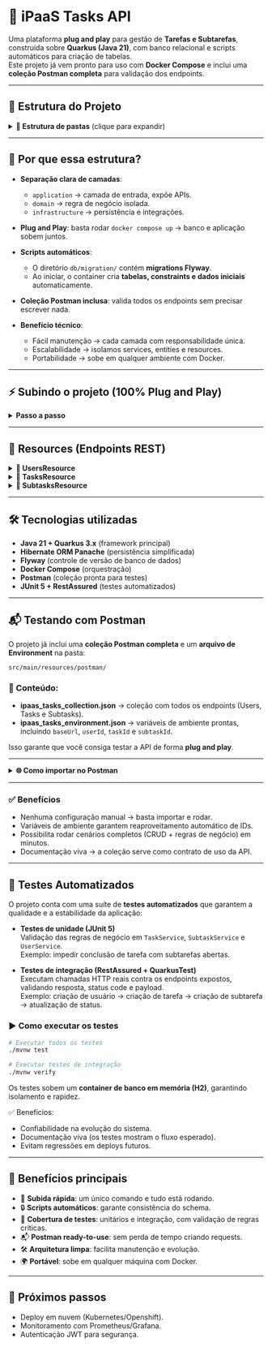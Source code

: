 # 🚀 iPaaS Tasks API

Uma plataforma **plug and play** para gestão de **Tarefas e Subtarefas**, construída sobre **Quarkus (Java 21)**, com banco relacional e scripts automáticos para criação de tabelas.  
Este projeto já vem pronto para uso com **Docker Compose** e inclui uma **coleção Postman completa** para validação dos endpoints.

---

## 📂 Estrutura do Projeto

<details>
<summary><strong>🌳 Estrutura de pastas</strong> (clique para expandir)</summary>

```
ipaas-tasks-quarkus/
├── docker-compose.yml          # Orquestração do ambiente (DB + API)
├── Dockerfile                  # Build da aplicação
├── pom.xml                     # Configuração Maven
├── src/
│   ├── main/java/com/ipaas/tasks/
│   │   ├── application/
│   │   │   ├── dto/            # Objetos de transferência de dados
│   │   │   ├── resource/       # Resources (endpoints REST)
│   │   │   └── mapper/         # MapStruct Mappers
│   │   ├── domain/
│   │   │   ├── model/          # Entidades de domínio
│   │   │   └── service/        # Regras de negócio (Services)
│   │   └── infrastructure/
│   │       └── repository/     # Persistência (Panache Repositories)
│   └── resources/
│       ├── application.yaml    # Configuração Quarkus
│       └── db/migration/       # Scripts Flyway (DDL + dados iniciais)
│       └── postman/            # Collection + Environment Postman
├── src/test/java/com/ipaas/tasks/ # Testes automatizados
```

</details>

---

## 🎯 Por que essa estrutura?

- **Separação clara de camadas**:
  - `application` → camada de entrada, expõe APIs.
  - `domain` → regra de negócio isolada.
  - `infrastructure` → persistência e integrações.

- **Plug and Play**: basta rodar `docker compose up` → banco e aplicação sobem juntos.

- **Scripts automáticos**:
  - O diretório `db/migration/` contém **migrations Flyway**.
  - Ao iniciar, o container cria **tabelas, constraints e dados iniciais** automaticamente.

- **Coleção Postman inclusa**: valida todos os endpoints sem precisar escrever nada.

- **Benefício técnico**:
  - Fácil manutenção → cada camada com responsabilidade única.
  - Escalabilidade → isolamos services, entities e resources.
  - Portabilidade → sobe em qualquer ambiente com Docker.

---

## ⚡ Subindo o projeto (100% Plug and Play)

<details>
<summary><strong>Passo a passo</strong></summary>

```bash
# 1. Clone o repositório
git clone https://github.com/seu-usuario/IPAAS-Integration-Platform-as-a-Service.git
cd IPAAS-Integration-Platform-as-a-Service

# 2. Suba os containers
docker compose up -d --build

# 3. Verifique se os serviços estão rodando
docker ps

# 4. Acesse a API
http://localhost:8080/api/tasks

# 5. (Opcional) Veja os logs
docker logs -f ipaas-tasks-app
```

✅ Ao subir, o banco já terá todas as tabelas criadas automaticamente via scripts em `src/main/resources/db/migration/`.

</details>

---

## 📌 Resources (Endpoints REST)

<details>
<summary><strong>👤 UsersResource</strong></summary>

- **POST /api/users** → cria usuário (owner/assignee).
- **GET /api/users** → lista todos.
- **GET /api/users/{id}** → busca por ID.
- **PUT /api/users/{id}** → atualiza usuário.
- **DELETE /api/users/{id}** → remove usuário.

</details>

<details>
<summary><strong>📝 TasksResource</strong></summary>

- **POST /api/tasks** → cria tarefa.
- **GET /api/tasks** → lista todas ou filtra por `?status=NOVA|EM_ANDAMENTO|CONCLUIDA`.
- **GET /api/tasks/{id}** → busca tarefa por ID.
- **PUT /api/tasks/{id}** → atualiza tarefa completa.
- **PATCH /api/tasks/{id}/status** → atualiza apenas status (com regra de subtarefas concluídas).
- **DELETE /api/tasks/{id}** → remove tarefa.

</details>

<details>
<summary><strong>📌 SubtasksResource</strong></summary>

- **POST /api/tasks/{taskId}/subtasks** → cria subtarefa vinculada a uma tarefa.
- **GET /api/tasks/{taskId}/subtasks** → lista subtarefas da tarefa.
- **PATCH /api/subtasks/{id}/status** → atualiza status da subtarefa.
- **DELETE /api/subtasks/{id}** → remove subtarefa.

</details>

---

## 🛠️ Tecnologias utilizadas

- **Java 21 + Quarkus 3.x** (framework principal)
- **Hibernate ORM Panache** (persistência simplificada)
- **Flyway** (controle de versão de banco de dados)
- **Docker Compose** (orquestração)
- **Postman** (coleção pronta para testes)
- **JUnit 5 + RestAssured** (testes automatizados)

---

## 📬 Testando com Postman

O projeto já inclui uma **coleção Postman completa** e um **arquivo de Environment** na pasta:

```
src/main/resources/postman/
```

### 📂 Conteúdo:
- **ipaas_tasks_collection.json** → coleção com todos os endpoints (Users, Tasks e Subtasks).
- **ipaas_tasks_environment.json** → variáveis de ambiente prontas, incluindo `baseUrl`, `userId`, `taskId` e `subtaskId`.

Isso garante que você consiga testar a API de forma **plug and play**.

---

<details>
<summary><strong>🌐 Como importar no Postman</strong></summary>

1. Abra o Postman.
2. Clique em **Import** → selecione os arquivos da pasta `src/main/resources/postman/`.
3. Certifique-se de selecionar também o **Environment** para carregar variáveis automaticamente.
4. Execute as requisições em ordem:

  - **Users** → cria usuários e captura automaticamente `userId`, `ownerId` e `assigneeId`.
  - **Tasks** → cria tarefa vinculada, atualiza status e permite filtro por `status`.
  - **Subtasks** → cria subtarefas vinculadas e testa as regras de bloqueio de conclusão.
  - **Fluxo Rápido (E2E)** → executa tudo em sequência simulando o uso real da API.

</details>

---

### ✅ Benefícios
- Nenhuma configuração manual → basta importar e rodar.
- Variáveis de ambiente garantem reaproveitamento automático de IDs.
- Possibilita rodar cenários completos (CRUD + regras de negócio) em minutos.
- Documentação viva → a coleção serve como contrato de uso da API.

---

## 🧪 Testes Automatizados

O projeto conta com uma suíte de **testes automatizados** que garantem a qualidade e a estabilidade da aplicação:

- **Testes de unidade (JUnit 5)**  
  Validação das regras de negócio em `TaskService`, `SubtaskService` e `UserService`.  
  Exemplo: impedir conclusão de tarefa com subtarefas abertas.

- **Testes de integração (RestAssured + QuarkusTest)**  
  Executam chamadas HTTP reais contra os endpoints expostos, validando resposta, status code e payload.  
  Exemplo: criação de usuário → criação de tarefa → criação de subtarefa → atualização de status.

### ▶️ Como executar os testes

```bash
# Executar todos os testes
./mvnw test

# Executar testes de integração
./mvnw verify
```

Os testes sobem um **container de banco em memória (H2)**, garantindo isolamento e rapidez.

✅ Benefícios:
- Confiabilidade na evolução do sistema.
- Documentação viva (os testes mostram o fluxo esperado).
- Evitam regressões em deploys futuros.

---

## 🧩 Benefícios principais

- 🚀 **Subida rápida**: um único comando e tudo está rodando.
- 🔒 **Scripts automáticos**: garante consistência do schema.
- 🧪 **Cobertura de testes**: unitários e integração, com validação de regras críticas.
- 📬 **Postman ready-to-use**: sem perda de tempo criando requests.
- 🛠️ **Arquitetura limpa**: facilita manutenção e evolução.
- 🌍 **Portável**: sobe em qualquer máquina com Docker.

---

## 📖 Próximos passos

- Deploy em nuvem (Kubernetes/Openshift).
- Monitoramento com Prometheus/Grafana.
- Autenticação JWT para segurança.  
